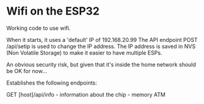 
# Wifi on the ESP32 


Working code to use wifi.


When it starts, it uses a 'default' IP of 192.168.20.99  The API endpoint POST /api/setip is used to change the
IP address. The IP address is saved in NVS (Non Volatile Storage) to make it easier to have multiple ESPs.

An obvious security risk, but given that it's inside the home network should be OK for now...


Establishes the following endpoints:


GET [host]/api/info - information about the chip - memory ATM
